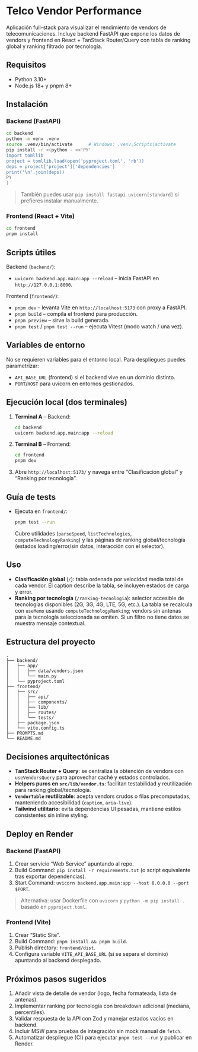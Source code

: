 # Telco Vendor Performance

Aplicación full-stack para visualizar el rendimiento de vendors de telecomunicaciones. Incluye backend FastAPI que expone los datos de vendors y frontend en React + TanStack Router/Query con tabla de ranking global y ranking filtrado por tecnología.

## Requisitos

- Python 3.10+
- Node.js 18+ y pnpm 8+

## Instalación

### Backend (FastAPI)

```bash
cd backend
python -m venv .venv
source .venv/bin/activate      # Windows: .venv\Scripts\activate
pip install -r <(python - <<'PY'
import tomllib
project = tomllib.load(open('pyproject.toml', 'rb'))
deps = project['project']['dependencies']
print('\n'.join(deps))
PY
)
```

> También puedes usar `pip install fastapi uvicorn[standard]` si prefieres instalar manualmente.

### Frontend (React + Vite)

```bash
cd frontend
pnpm install
```

## Scripts útiles

Backend (`backend/`):

- `uvicorn backend.app.main:app --reload` – inicia FastAPI en `http://127.0.0.1:8000`.

Frontend (`frontend/`):

- `pnpm dev` – levanta Vite en `http://localhost:5173` con proxy a FastAPI.
- `pnpm build` – compila el frontend para producción.
- `pnpm preview` – sirve la build generada.
- `pnpm test` / `pnpm test --run` – ejecuta Vitest (modo watch / una vez).

## Variables de entorno

No se requieren variables para el entorno local. Para despliegues puedes parametrizar:

- `API_BASE_URL` (frontend) si el backend vive en un dominio distinto.
- `PORT`/`HOST` para uvicorn en entornos gestionados.

## Ejecución local (dos terminales)

1. **Terminal A** – Backend:
   ```bash
   cd backend
   uvicorn backend.app.main:app --reload
   ```
2. **Terminal B** – Frontend:
   ```bash
   cd frontend
   pnpm dev
   ```
3. Abre `http://localhost:5173/` y navega entre “Clasificación global” y “Ranking por tecnología”.

## Guía de tests

- Ejecuta en `frontend/`:
  ```bash
  pnpm test --run
  ```
  Cubre utilidades (`parseSpeed`, `listTechnologies`, `computeTechnologyRanking`) y las páginas de ranking global/tecnología (estados loading/error/sin datos, interacción con el selector).

## Uso

- **Clasificación global** (`/`): tabla ordenada por velocidad media total de cada vendor. El caption describe la tabla, se incluyen estados de carga y error.
- **Ranking por tecnología** (`/ranking-tecnologia`): selector accesible de tecnologías disponibles (2G, 3G, 4G, LTE, 5G, etc.). La tabla se recalcula con `useMemo` usando `computeTechnologyRanking`; vendors sin antenas para la tecnología seleccionada se omiten. Si un filtro no tiene datos se muestra mensaje contextual.

## Estructura del proyecto

```
.
├── backend/
│   ├── app/
│   │   ├── data/vendors.json
│   │   └── main.py
│   └── pyproject.toml
├── frontend/
│   ├── src/
│   │   ├── api/
│   │   ├── components/
│   │   ├── lib/
│   │   ├── routes/
│   │   └── tests/
│   ├── package.json
│   └── vite.config.ts
├── PROMPTS.md
└── README.md
```

## Decisiones arquitectónicas

- **TanStack Router + Query**: se centraliza la obtención de vendors con `useVendorsQuery` para aprovechar caché y estados controlados.
- **Helpers puros en `src/lib/vendor.ts`**: facilitan testabilidad y reutilización para ranking global/tecnología.
- **`VendorTable` reutilizable**: acepta vendors crudos o filas precomputadas, manteniendo accesibilidad (`caption`, `aria-live`).
- **Tailwind utilitario**: evita dependencias UI pesadas, mantiene estilos consistentes sin inline styling.

## Deploy en Render

### Backend (FastAPI)

1. Crear servicio “Web Service” apuntando al repo.
2. Build Command: `pip install -r requirements.txt` (o script equivalente tras exportar dependencias).
3. Start Command: `uvicorn backend.app.main:app --host 0.0.0.0 --port $PORT`.

> Alternativa: usar Dockerfile con `uvicorn` y `python -m pip install .` basado en `pyproject.toml`.

### Frontend (Vite)

1. Crear “Static Site”.
2. Build Command: `pnpm install && pnpm build`.
3. Publish directory: `frontend/dist`.
4. Configura variable `VITE_API_BASE_URL` (si se separa el dominio) apuntando al backend desplegado.

## Próximos pasos sugeridos

1. Añadir vista de detalle de vendor (logo, fecha formateada, lista de antenas).
2. Implementar ranking por tecnología con breakdown adicional (mediana, percentiles).
3. Validar respuesta de la API con Zod y manejar estados vacíos en backend.
4. Incluir MSW para pruebas de integración sin mock manual de `fetch`.
5. Automatizar despliegue (CI) para ejecutar `pnpm test --run` y publicar en Render.

